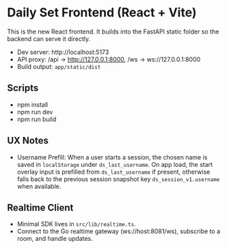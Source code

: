 # Daily Set Frontend (React + Vite)

This is the new React frontend. It builds into the FastAPI static folder so the backend can serve it directly.

- Dev server: http://localhost:5173
- API proxy: /api -> http://127.0.0.1:8000, /ws -> ws://127.0.0.1:8000
- Build output: `app/static/dist`

## Scripts

- npm install
- npm run dev
- npm run build

## UX Notes

- Username Prefill: When a user starts a session, the chosen name is saved in `localStorage` under `ds_last_username`. On app load, the start overlay input is prefilled from `ds_last_username` if present, otherwise falls back to the previous session snapshot key `ds_session_v1.username` when available.

## Realtime Client

- Minimal SDK lives in `src/lib/realtime.ts`.
- Connect to the Go realtime gateway (ws://host:8081/ws), subscribe to a room, and handle updates.
